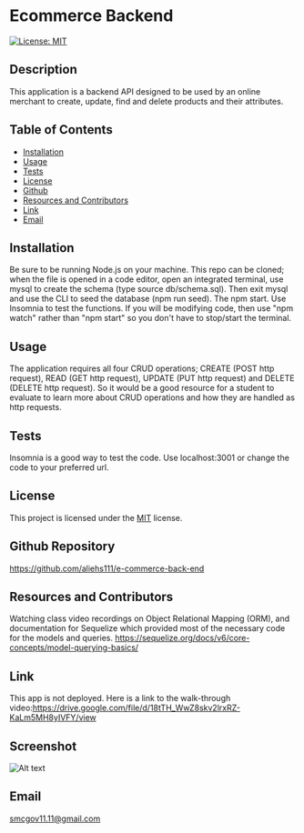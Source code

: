 # Ecommerce Backend
  [![License: MIT](https://img.shields.io/badge/License-MIT-yellow.svg)](https://opensource.org/licenses/MIT)
  ## Description
  This application is a backend API designed to be used by an online merchant to create, update, find and delete products and their attributes.
  ## Table of Contents
  * [Installation](#installation)
  * [Usage](#usage)
  * [Tests](#tests)
  * [License](#license)
  * [Github](#github)
  * [Resources and Contributors](#resources-and-contributors)
  * [Link](#link)
  * [Email](#email)
  
 ## Installation
 Be sure to be running Node.js on your machine.  This repo can be cloned; when the file is opened in a code editor, open an integrated terminal, use mysql to create the schema (type source db/schema.sql). Then exit mysql and use the CLI to seed the database (npm run seed).  The npm start.  Use Insomnia to test the functions.  If you will be modifying code, then use "npm watch" rather than "npm start" so you don't have to stop/start the terminal.
 ## Usage
 The application requires all four CRUD operations; CREATE (POST http request), READ (GET http request), UPDATE (PUT http request) and DELETE (DELETE http request).  So it would be a good resource for a student to evaluate to learn more about CRUD operations and how they are handled as http requests.
 ## Tests
 Insomnia is a good way to test the code.  Use localhost:3001 or change the code to your preferred url.
 ## License
 This project is licensed under the [MIT](https://opensource.org/licenses/MIT) license.
 ## Github Repository
 https://github.com/aliehs111/e-commerce-back-end
 ## Resources and Contributors
 Watching class video recordings on Object Relational Mapping (ORM), and documentation for Sequelize which provided most of the necessary code for the models and queries. https://sequelize.org/docs/v6/core-concepts/model-querying-basics/
 ## Link
 This app is not deployed.  Here is a link to the walk-through video:https://drive.google.com/file/d/18tTH_WwZ8skv2lrxRZ-KaLm5MH8yIVFY/view
 ## Screenshot
![Alt text](/e-commerce-back-end/Assets/Screenshot%202023-08-20%20at%206.19.25%20PM.png)
 ## Email
 smcgov11.11@gmail.com
    
  

